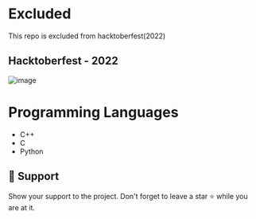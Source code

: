 # Excluded    
This repo is excluded from hacktoberfest(2022)

## Hacktoberfest - 2022

![image](https://user-images.githubusercontent.com/63816783/193316142-06ec2bd1-1679-49a5-a0d3-d71ec9612034.png)

# Programming Languages
- C++
- C
- Python

## 🙏 Support

Show your support to the project. Don't forget to leave a star ⭐️ while you are at it.
